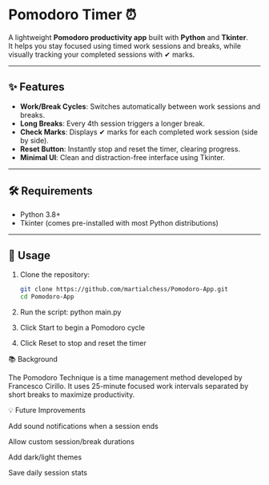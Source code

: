 # Pomodoro Timer ⏰

A lightweight **Pomodoro productivity app** built with **Python** and **Tkinter**.  
It helps you stay focused using timed work sessions and breaks, while visually tracking your completed sessions with ✔ marks.

---

## ✨ Features
- **Work/Break Cycles**: Switches automatically between work sessions and breaks.
- **Long Breaks**: Every 4th session triggers a longer break.
- **Check Marks**: Displays ✔ marks for each completed work session (side by side).
- **Reset Button**: Instantly stop and reset the timer, clearing progress.
- **Minimal UI**: Clean and distraction-free interface using Tkinter.

---

## 🛠️ Requirements
- Python 3.8+  
- Tkinter (comes pre-installed with most Python distributions)

---

## 🚀 Usage
1. Clone the repository:
   ```bash
   git clone https://github.com/martialchess/Pomodoro-App.git
   cd Pomodoro-App
2. Run the script:
   python main.py

3. Click Start to begin a Pomodoro cycle 
4. Click Reset to stop and reset the timer


📚 Background

The Pomodoro Technique is a time management method developed by Francesco Cirillo.
It uses 25-minute focused work intervals separated by short breaks to maximize productivity.

💡 Future Improvements

Add sound notifications when a session ends

Allow custom session/break durations

Add dark/light themes

Save daily session stats